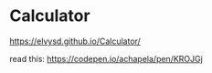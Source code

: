 # Calculator
https://elvysd.github.io/Calculator/

read this:
https://codepen.io/achapela/pen/KROJGj
